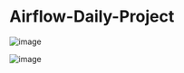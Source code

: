 # Airflow-Daily-Project

![image](https://github.com/mcagriaktas/Airflow-Daily-Project/assets/52080028/573e0881-23cf-499f-88f6-6e66f1ac91bf)

![image](https://github.com/mcagriaktas/Airflow-Daily-Project/assets/52080028/dc5ed79d-7bbf-44b8-a722-25e5f36d4fff)


